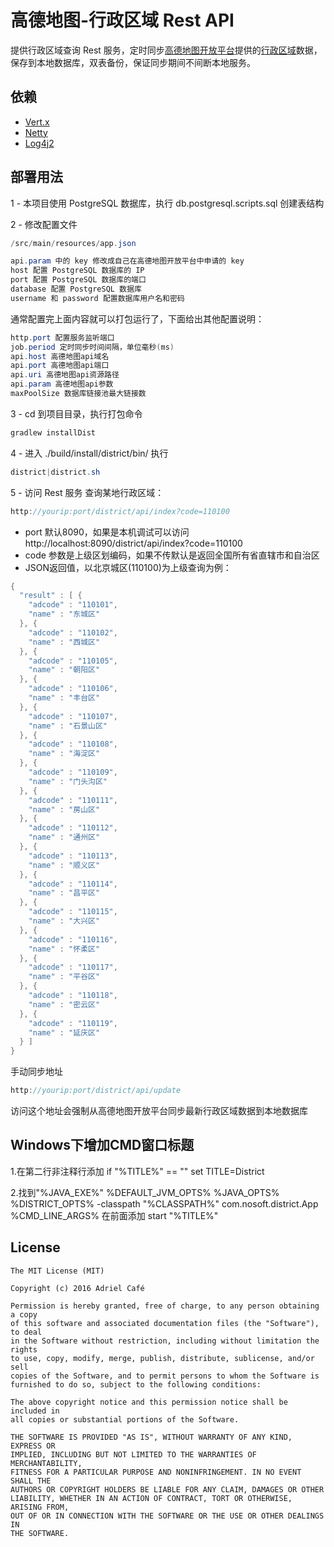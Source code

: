 # 高德地图-行政区域 Rest API
提供行政区域查询 Rest 服务，定时同步[高德地图开放平台](http://lbs.amap.com/)提供的[行政区域](http://lbs.amap.com/api/webservice/guide/api/district)数据，保存到本地数据库，双表备份，保证同步期间不间断本地服务。
## 依赖
* [Vert.x](https://github.com/eclipse/vert.x)
* [Netty](https://github.com/netty/netty)
* [Log4j2](https://github.com/apache/logging-log4j2)

## 部署用法
1 - 本项目使用 PostgreSQL 数据库，执行 db.postgresql.scripts.sql 创建表结构

2 - 修改配置文件
```java
/src/main/resources/app.json
```
```java
api.param 中的 key 修改成自己在高德地图开放平台中申请的 key
host 配置 PostgreSQL 数据库的 IP
port 配置 PostgreSQL 数据库的端口
database 配置 PostgreSQL 数据库
username 和 password 配置数据库用户名和密码
```
通常配置完上面内容就可以打包运行了，下面给出其他配置说明：
```java
http.port 配置服务监听端口
job.period 定时同步时间间隔，单位毫秒(ms)
api.host 高德地图api域名
api.port 高德地图api端口
api.uri 高德地图api资源路径
api.param 高德地图api参数
maxPoolSize 数据库链接池最大链接数
```

3 - cd 到项目目录，执行打包命令 
```java 
gradlew installDist
```
4 - 进入 ./build/install/district/bin/
执行 
```java 
district|district.sh
```
5 - 访问 Rest 服务
查询某地行政区域：
```java
http://yourip:port/district/api/index?code=110100
```
* port 默认8090，如果是本机调试可以访问 http://localhost:8090/district/api/index?code=110100
* code 参数是上级区划编码，如果不传默认是返回全国所有省直辖市和自治区
* JSON返回值，以北京城区(110100)为上级查询为例：
```java
{
  "result" : [ {
    "adcode" : "110101",
    "name" : "东城区"
  }, {
    "adcode" : "110102",
    "name" : "西城区"
  }, {
    "adcode" : "110105",
    "name" : "朝阳区"
  }, {
    "adcode" : "110106",
    "name" : "丰台区"
  }, {
    "adcode" : "110107",
    "name" : "石景山区"
  }, {
    "adcode" : "110108",
    "name" : "海淀区"
  }, {
    "adcode" : "110109",
    "name" : "门头沟区"
  }, {
    "adcode" : "110111",
    "name" : "房山区"
  }, {
    "adcode" : "110112",
    "name" : "通州区"
  }, {
    "adcode" : "110113",
    "name" : "顺义区"
  }, {
    "adcode" : "110114",
    "name" : "昌平区"
  }, {
    "adcode" : "110115",
    "name" : "大兴区"
  }, {
    "adcode" : "110116",
    "name" : "怀柔区"
  }, {
    "adcode" : "110117",
    "name" : "平谷区"
  }, {
    "adcode" : "110118",
    "name" : "密云区"
  }, {
    "adcode" : "110119",
    "name" : "延庆区"
  } ]
}
```
手动同步地址
```java
http://yourip:port/district/api/update
```
访问这个地址会强制从高德地图开放平台同步最新行政区域数据到本地数据库

## Windows下增加CMD窗口标题

1.在第二行非注释行添加
if "%TITLE%" == "" set TITLE=District

2.找到"%JAVA_EXE%" %DEFAULT_JVM_OPTS% %JAVA_OPTS% %DISTRICT_OPTS%  -classpath "%CLASSPATH%" com.nosoft.district.App %CMD_LINE_ARGS%
在前面添加
start "%TITLE%"

## License
```
The MIT License (MIT)

Copyright (c) 2016 Adriel Café

Permission is hereby granted, free of charge, to any person obtaining a copy
of this software and associated documentation files (the "Software"), to deal
in the Software without restriction, including without limitation the rights
to use, copy, modify, merge, publish, distribute, sublicense, and/or sell
copies of the Software, and to permit persons to whom the Software is
furnished to do so, subject to the following conditions:

The above copyright notice and this permission notice shall be included in
all copies or substantial portions of the Software.

THE SOFTWARE IS PROVIDED "AS IS", WITHOUT WARRANTY OF ANY KIND, EXPRESS OR
IMPLIED, INCLUDING BUT NOT LIMITED TO THE WARRANTIES OF MERCHANTABILITY,
FITNESS FOR A PARTICULAR PURPOSE AND NONINFRINGEMENT. IN NO EVENT SHALL THE
AUTHORS OR COPYRIGHT HOLDERS BE LIABLE FOR ANY CLAIM, DAMAGES OR OTHER
LIABILITY, WHETHER IN AN ACTION OF CONTRACT, TORT OR OTHERWISE, ARISING FROM,
OUT OF OR IN CONNECTION WITH THE SOFTWARE OR THE USE OR OTHER DEALINGS IN
THE SOFTWARE.
```
